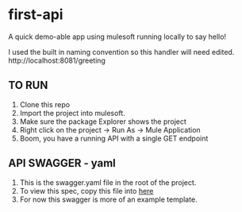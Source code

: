 # first-api
A quick demo-able app using mulesoft running locally to say hello!


I used the built in naming convention so this handler will need edited.
http://localhost:8081/greeting

## TO RUN
1. Clone this repo
2. Import the project into mulesoft.
3. Make sure the package Explorer shows the project
4. Right click on the project -> Run As -> Mule Application
5. Boom, you have a running API with a single GET endpoint

## API SWAGGER - yaml
1. This is the swagger.yaml file in the root of the project.
2. To view this spec, copy this file into [here](http://editor.swagger.io/)
3. For now this swagger is more of an example template.
